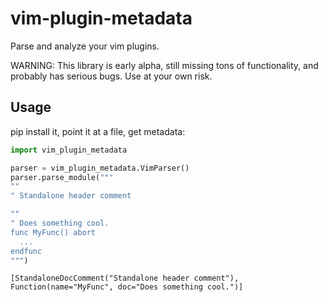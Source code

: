 # vim-plugin-metadata

Parse and analyze your vim plugins.

WARNING: This library is early alpha, still missing tons of functionality, and probably has serious
bugs. Use at your own risk.

## Usage

pip install it, point it at a file, get metadata:

```python
import vim_plugin_metadata

parser = vim_plugin_metadata.VimParser()
parser.parse_module("""
""
" Standalone header comment

""
" Does something cool.
func MyFunc() abort
  ...
endfunc
""")
```
```
[StandaloneDocComment("Standalone header comment"), Function(name="MyFunc", doc="Does something cool.")]
```
